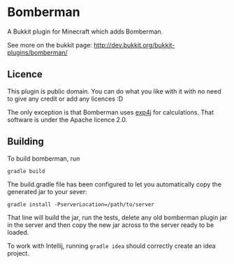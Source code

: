 Bomberman
=========

A Bukkit plugin for Minecraft which adds Bomberman.

See more on the bukkit page:
http://dev.bukkit.org/bukkit-plugins/bomberman/

## Licence
This plugin is public domain. You can do what you like with it with no need to give any credit or
add any licences :D

The only exception is that Bomberman uses
[exp4j](http://www.objecthunter.net/exp4j/index.html) for calculations. That software is under the
Apache licence 2.0.

## Building

To build bomberman, run

<code>gradle build</code>

The build.gradle file has been configured to let you automatically copy the generated jar to your sever:

<code>gradle install -PserverLocation=/path/to/server</code>

That line will build the jar, run the tests, delete any old bomberman plugin jar in the server and then
copy the new jar across to the server ready to be loaded.

To work with Intellij, running <code>gradle idea</code> should correctly create an idea project.